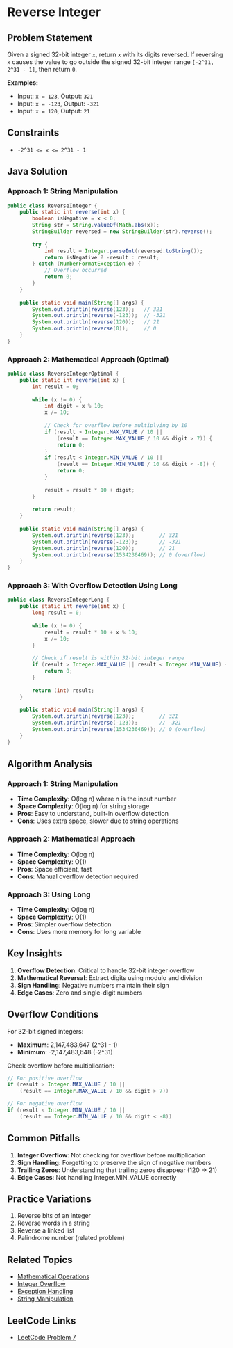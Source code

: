 # Reverse Integer

## Problem Statement

Given a signed 32-bit integer `x`, return `x` with its digits reversed. If reversing `x` causes the value to go outside the signed 32-bit integer range `[-2^31, 2^31 - 1]`, then return `0`.

**Examples:**
- Input: `x = 123`, Output: `321`
- Input: `x = -123`, Output: `-321`
- Input: `x = 120`, Output: `21`

## Constraints
- `-2^31 <= x <= 2^31 - 1`

## Java Solution

### Approach 1: String Manipulation
```java
public class ReverseInteger {
    public static int reverse(int x) {
        boolean isNegative = x < 0;
        String str = String.valueOf(Math.abs(x));
        StringBuilder reversed = new StringBuilder(str).reverse();
        
        try {
            int result = Integer.parseInt(reversed.toString());
            return isNegative ? -result : result;
        } catch (NumberFormatException e) {
            // Overflow occurred
            return 0;
        }
    }
    
    public static void main(String[] args) {
        System.out.println(reverse(123));   // 321
        System.out.println(reverse(-123));  // -321
        System.out.println(reverse(120));   // 21
        System.out.println(reverse(0));     // 0
    }
}
```

### Approach 2: Mathematical Approach (Optimal)
```java
public class ReverseIntegerOptimal {
    public static int reverse(int x) {
        int result = 0;
        
        while (x != 0) {
            int digit = x % 10;
            x /= 10;
            
            // Check for overflow before multiplying by 10
            if (result > Integer.MAX_VALUE / 10 || 
                (result == Integer.MAX_VALUE / 10 && digit > 7)) {
                return 0;
            }
            if (result < Integer.MIN_VALUE / 10 || 
                (result == Integer.MIN_VALUE / 10 && digit < -8)) {
                return 0;
            }
            
            result = result * 10 + digit;
        }
        
        return result;
    }
    
    public static void main(String[] args) {
        System.out.println(reverse(123));        // 321
        System.out.println(reverse(-123));       // -321
        System.out.println(reverse(120));        // 21
        System.out.println(reverse(1534236469)); // 0 (overflow)
    }
}
```

### Approach 3: With Overflow Detection Using Long
```java
public class ReverseIntegerLong {
    public static int reverse(int x) {
        long result = 0;
        
        while (x != 0) {
            result = result * 10 + x % 10;
            x /= 10;
        }
        
        // Check if result is within 32-bit integer range
        if (result > Integer.MAX_VALUE || result < Integer.MIN_VALUE) {
            return 0;
        }
        
        return (int) result;
    }
    
    public static void main(String[] args) {
        System.out.println(reverse(123));        // 321
        System.out.println(reverse(-123));       // -321
        System.out.println(reverse(1534236469)); // 0 (overflow)
    }
}
```

## Algorithm Analysis

### Approach 1: String Manipulation
- **Time Complexity**: O(log n) where n is the input number
- **Space Complexity**: O(log n) for string storage
- **Pros**: Easy to understand, built-in overflow detection
- **Cons**: Uses extra space, slower due to string operations

### Approach 2: Mathematical Approach
- **Time Complexity**: O(log n)
- **Space Complexity**: O(1)
- **Pros**: Space efficient, fast
- **Cons**: Manual overflow detection required

### Approach 3: Using Long
- **Time Complexity**: O(log n)
- **Space Complexity**: O(1)
- **Pros**: Simpler overflow detection
- **Cons**: Uses more memory for long variable

## Key Insights

1. **Overflow Detection**: Critical to handle 32-bit integer overflow
2. **Mathematical Reversal**: Extract digits using modulo and division
3. **Sign Handling**: Negative numbers maintain their sign
4. **Edge Cases**: Zero and single-digit numbers

## Overflow Conditions

For 32-bit signed integers:
- **Maximum**: 2,147,483,647 (2^31 - 1)
- **Minimum**: -2,147,483,648 (-2^31)

Check overflow before multiplication:
```java
// For positive overflow
if (result > Integer.MAX_VALUE / 10 || 
    (result == Integer.MAX_VALUE / 10 && digit > 7))

// For negative overflow  
if (result < Integer.MIN_VALUE / 10 || 
    (result == Integer.MIN_VALUE / 10 && digit < -8))
```

## Common Pitfalls

1. **Integer Overflow**: Not checking for overflow before multiplication
2. **Sign Handling**: Forgetting to preserve the sign of negative numbers
3. **Trailing Zeros**: Understanding that trailing zeros disappear (120 → 21)
4. **Edge Cases**: Not handling Integer.MIN_VALUE correctly

## Practice Variations

1. Reverse bits of an integer
2. Reverse words in a string
3. Reverse a linked list
4. Palindrome number (related problem)

## Related Topics
- [Mathematical Operations](../operators.md)
- [Integer Overflow](../type-casting.md)
- [Exception Handling](../exception-handling.md)
- [String Manipulation](../strings.md)

## LeetCode Links
- [LeetCode Problem 7](https://leetcode.com/problems/reverse-integer/)
